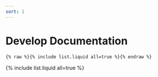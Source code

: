 ```yaml
---
sort: 1
---
```


# Develop Documentation

```
{% raw %}{% include list.liquid all=true %}{% endraw %}
```

{% include list.liquid all=true %}
